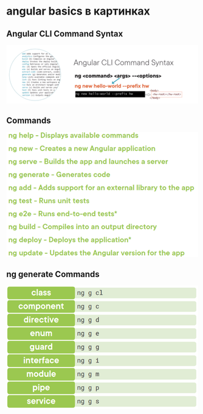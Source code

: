 # angular basics в картинках

## Angular CLI Command Syntax

![Alt text](cli-0-init-prefix.png)

## Commands

![Alt text](cli-1-init-prefix.png)

## ng generate Commands

![Alt text](cli-2-init-prefix.png)
